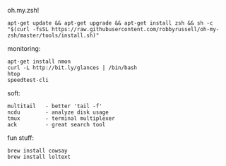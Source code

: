 oh.my.zsh!
```
apt-get update && apt-get upgrade && apt-get install zsh && sh -c "$(curl -fsSL https://raw.githubusercontent.com/robbyrussell/oh-my-zsh/master/tools/install.sh)"

```


monitoring:
```
apt-get install nmon
curl -L http://bit.ly/glances | /bin/bash
htop
speedtest-cli

```

soft:
```
multitail   - better 'tail -f'
ncdu        - analyze disk usage
tmux        - terminal multiplexer
ack         - great search tool

```


fun stuff:
```
brew install cowsay
brew install loltext

```
